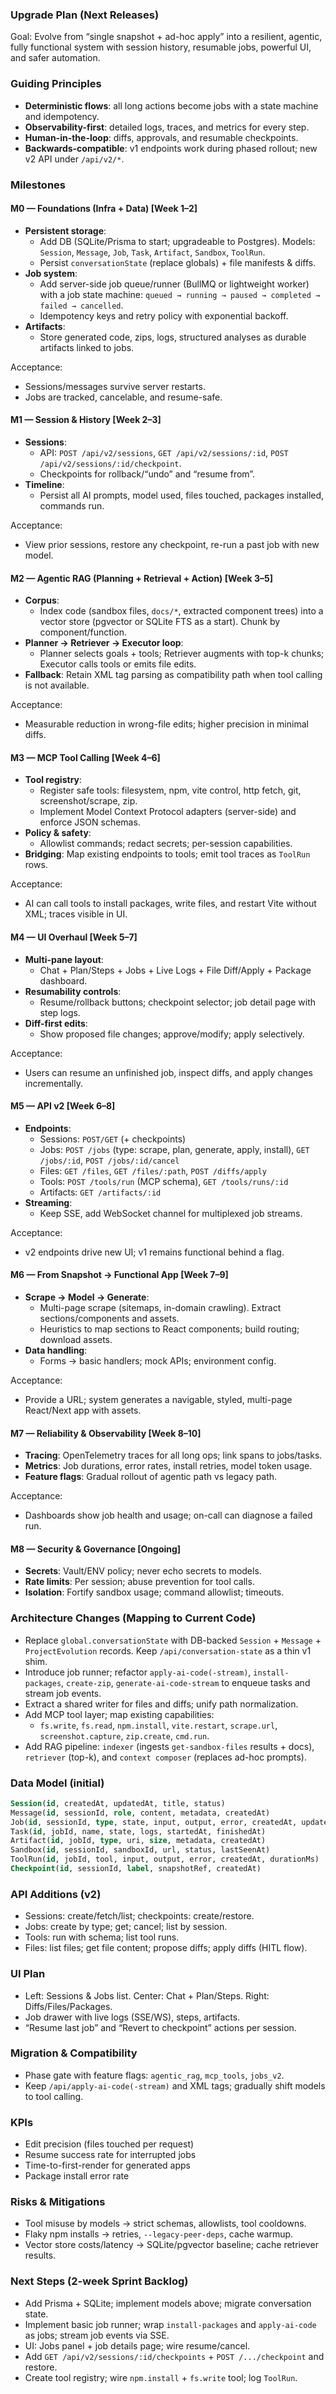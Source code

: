 ### Upgrade Plan (Next Releases)

Goal: Evolve from “single snapshot + ad-hoc apply” into a resilient, agentic, fully functional system with session history, resumable jobs, powerful UI, and safer automation.

### Guiding Principles
- **Deterministic flows**: all long actions become jobs with a state machine and idempotency.
- **Observability-first**: detailed logs, traces, and metrics for every step.
- **Human-in-the-loop**: diffs, approvals, and resumable checkpoints.
- **Backwards-compatible**: v1 endpoints work during phased rollout; new v2 API under `/api/v2/*`.

### Milestones

#### M0 — Foundations (Infra + Data) [Week 1–2]
- **Persistent storage**:
  - Add DB (SQLite/Prisma to start; upgradeable to Postgres). Models: `Session`, `Message`, `Job`, `Task`, `Artifact`, `Sandbox`, `ToolRun`.
  - Persist `conversationState` (replace globals) + file manifests & diffs.
- **Job system**:
  - Add server-side job queue/runner (BullMQ or lightweight worker) with a job state machine: `queued → running → paused → completed → failed → cancelled`.
  - Idempotency keys and retry policy with exponential backoff.
- **Artifacts**:
  - Store generated code, zips, logs, structured analyses as durable artifacts linked to jobs.

Acceptance:
- Sessions/messages survive server restarts.
- Jobs are tracked, cancelable, and resume-safe.

#### M1 — Session & History [Week 2–3]
- **Sessions**:
  - API: `POST /api/v2/sessions`, `GET /api/v2/sessions/:id`, `POST /api/v2/sessions/:id/checkpoint`.
  - Checkpoints for rollback/“undo” and “resume from”.
- **Timeline**:
  - Persist all AI prompts, model used, files touched, packages installed, commands run.

Acceptance:
- View prior sessions, restore any checkpoint, re-run a past job with new model.

#### M2 — Agentic RAG (Planning + Retrieval + Action) [Week 3–5]
- **Corpus**:
  - Index code (sandbox files, `docs/*`, extracted component trees) into a vector store (pgvector or SQLite FTS as a start). Chunk by component/function.
- **Planner → Retriever → Executor loop**:
  - Planner selects goals + tools; Retriever augments with top-k chunks; Executor calls tools or emits file edits.
- **Fallback**: Retain XML tag parsing as compatibility path when tool calling is not available.

Acceptance:
- Measurable reduction in wrong-file edits; higher precision in minimal diffs.

#### M3 — MCP Tool Calling [Week 4–6]
- **Tool registry**:
  - Register safe tools: filesystem, npm, vite control, http fetch, git, screenshot/scrape, zip.
  - Implement Model Context Protocol adapters (server-side) and enforce JSON schemas.
- **Policy & safety**:
  - Allowlist commands; redact secrets; per-session capabilities.
- **Bridging**: Map existing endpoints to tools; emit tool traces as `ToolRun` rows.

Acceptance:
- AI can call tools to install packages, write files, and restart Vite without XML; traces visible in UI.

#### M4 — UI Overhaul [Week 5–7]
- **Multi-pane layout**:
  - Chat + Plan/Steps + Jobs + Live Logs + File Diff/Apply + Package dashboard.
- **Resumability controls**:
  - Resume/rollback buttons; checkpoint selector; job detail page with step logs.
- **Diff-first edits**:
  - Show proposed file changes; approve/modify; apply selectively.

Acceptance:
- Users can resume an unfinished job, inspect diffs, and apply changes incrementally.

#### M5 — API v2 [Week 6–8]
- **Endpoints**:
  - Sessions: `POST/GET` (+ checkpoints)
  - Jobs: `POST /jobs` (type: scrape, plan, generate, apply, install), `GET /jobs/:id`, `POST /jobs/:id/cancel`
  - Files: `GET /files`, `GET /files/:path`, `POST /diffs/apply`
  - Tools: `POST /tools/run` (MCP schema), `GET /tools/runs/:id`
  - Artifacts: `GET /artifacts/:id`
- **Streaming**:
  - Keep SSE, add WebSocket channel for multiplexed job streams.

Acceptance:
- v2 endpoints drive new UI; v1 remains functional behind a flag.

#### M6 — From Snapshot → Functional App [Week 7–9]
- **Scrape → Model → Generate**:
  - Multi-page scrape (sitemaps, in-domain crawling). Extract sections/components and assets.
  - Heuristics to map sections to React components; build routing; download assets.
- **Data handling**:
  - Forms → basic handlers; mock APIs; environment config.

Acceptance:
- Provide a URL; system generates a navigable, styled, multi-page React/Next app with assets.

#### M7 — Reliability & Observability [Week 8–10]
- **Tracing**: OpenTelemetry traces for all long ops; link spans to jobs/tasks.
- **Metrics**: Job durations, error rates, install retries, model token usage.
- **Feature flags**: Gradual rollout of agentic path vs legacy path.

Acceptance:
- Dashboards show job health and usage; on-call can diagnose a failed run.

#### M8 — Security & Governance [Ongoing]
- **Secrets**: Vault/ENV policy; never echo secrets to models.
- **Rate limits**: Per session; abuse prevention for tool calls.
- **Isolation**: Fortify sandbox usage; command allowlist; timeouts.

### Architecture Changes (Mapping to Current Code)
- Replace `global.conversationState` with DB-backed `Session` + `Message` + `ProjectEvolution` records. Keep `/api/conversation-state` as a thin v1 shim.
- Introduce job runner; refactor `apply-ai-code(-stream)`, `install-packages`, `create-zip`, `generate-ai-code-stream` to enqueue tasks and stream job events.
- Extract a shared writer for files and diffs; unify path normalization.
- Add MCP tool layer; map existing capabilities:
  - `fs.write`, `fs.read`, `npm.install`, `vite.restart`, `scrape.url`, `screenshot.capture`, `zip.create`, `cmd.run`.
- Add RAG pipeline: `indexer` (ingests `get-sandbox-files` results + docs), `retriever` (top-k), and `context composer` (replaces ad-hoc prompts).

### Data Model (initial)
```sql
Session(id, createdAt, updatedAt, title, status)
Message(id, sessionId, role, content, metadata, createdAt)
Job(id, sessionId, type, state, input, output, error, createdAt, updatedAt, parentJobId)
Task(id, jobId, name, state, logs, startedAt, finishedAt)
Artifact(id, jobId, type, uri, size, metadata, createdAt)
Sandbox(id, sessionId, sandboxId, url, status, lastSeenAt)
ToolRun(id, jobId, tool, input, output, error, createdAt, durationMs)
Checkpoint(id, sessionId, label, snapshotRef, createdAt)
```

### API Additions (v2)
- Sessions: create/fetch/list; checkpoints: create/restore.
- Jobs: create by type; get; cancel; list by session.
- Tools: run with schema; list tool runs.
- Files: list files; get file content; propose diffs; apply diffs (HITL flow).

### UI Plan
- Left: Sessions & Jobs list. Center: Chat + Plan/Steps. Right: Diffs/Files/Packages.
- Job drawer with live logs (SSE/WS), steps, artifacts.
- “Resume last job” and “Revert to checkpoint” actions per session.

### Migration & Compatibility
- Phase gate with feature flags: `agentic_rag`, `mcp_tools`, `jobs_v2`.
- Keep `/api/apply-ai-code(-stream)` and XML tags; gradually shift models to tool calling.

### KPIs
- Edit precision (files touched per request)
- Resume success rate for interrupted jobs
- Time-to-first-render for generated apps
- Package install error rate

### Risks & Mitigations
- Tool misuse by models → strict schemas, allowlists, tool cooldowns.
- Flaky npm installs → retries, `--legacy-peer-deps`, cache warmup.
- Vector store costs/latency → SQLite/pgvector baseline; cache retriever results.

### Next Steps (2-week Sprint Backlog)
- Add Prisma + SQLite; implement models above; migrate conversation state.
- Implement basic job runner; wrap `install-packages` and `apply-ai-code` as jobs; stream job events via SSE.
- UI: Jobs panel + job details page; wire resume/cancel.
- Add `GET /api/v2/sessions/:id/checkpoints` + `POST /.../checkpoint` and restore.
- Create tool registry; wire `npm.install` + `fs.write` tool; log `ToolRun`.


